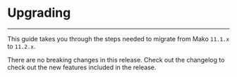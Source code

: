 # Upgrading

--------------------------------------------------------

This guide takes you through the steps needed to migrate from Mako `11.1.x` to `11.2.x`.

There are no breaking changes in this release. Check out the changelog to check out the new features included in the release.